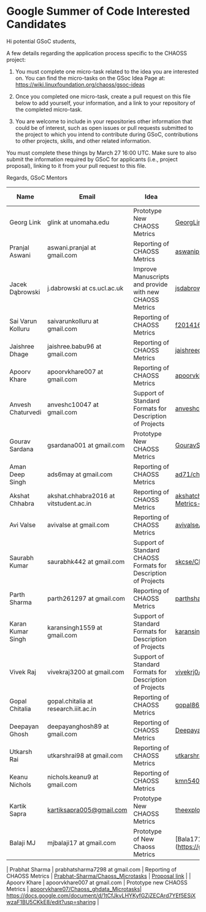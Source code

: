 # Google Summer of Code Interested Candidates

Hi potential GSoC students,

A few details regarding the application process specific to the CHAOSS project:

1) You must complete one micro-task related to the idea you are interested on. You can find the micro-tasks on the GSoc Idea Page at: https://wiki.linuxfoundation.org/chaoss/gsoc-ideas

2) Once you completed one micro-task, create a pull request on this file below to add yourself, your information, and a link to your repository of the completed micro-task.

3) You are welcome to include in your repositories other information that could be of interest, such as open issues or pull requests submitted to the project to which you intend to contribute during GSoC, contributions to other projects, skills, and other related information.

You must complete these things by March 27 16:00 UTC. Make sure to also submit the information required by GSoC for applicants (i.e., project proposal), linking to it from your pull request to this file.

Regards,
GSoC Mentors 


| Name | Email | Idea | Repo | Project Proposal |
| --- | --- | --- | --- | --- |
| Georg Link | glink at unomaha.edu | Prototype New CHAOSS Metrics | [GeorgLink/governance](https://github.com/GeorgLink/governance) | [none](https://wiki.linuxfoundation.org/chaoss/gsoc-ideas) |
| Pranjal Aswani | aswani.pranjal at gmail.com | Reporting of CHAOSS Metrics | [aswanipranjal/chaoss-microtasks](https://github.com/aswanipranjal/chaoss-microtasks) | [Proposal Link](https://docs.google.com/document/d/1VXV_SOazs299KF9_TPRE7FNvJ4ZytkmQYJCT0X4DSgg/edit?usp=sharing) |
| Jacek Dąbrowski | j.dabrowski at cs.ucl.ac.uk | Improve Manuscripts and provide with new CHAOSS Metrics | [jsdabrowski/CHAOSS-project](https://github.com/jsdabrowski/CHAOSS-project) | To-Do |
| Sai Varun Kolluru | saivarunkolluru at gmail.com | Reporting of CHAOSS Metrics | [f2014169/Chaoss-Micro-Tasks](https://github.com/f2014169/Chaoss-Micro-Tasks) | To-Do |
| Jaishree Dhage | jaishree.babu96 at gmail.com | Reporting of CHAOSS Metrics | [jaishreedhage/Chaoss](https://github.com/jaishreedhage/Chaoss) | To-Do |
| Apoorv Khare | apoorvkhare007 at gmail.com | Reporting of CHAOSS Metrics | [apoorvkhare07/Chaoss-Microtasks](https://github.com/apoorvkhare07/Chaoss-Microtasks)| [Proposal Link](https://docs.google.com/document/d/16rLdObSrAEeY91KJBHwf_NGu5ZBKuDrNljxbisrBNSA/edit?usp=sharing) |
| Anvesh Chaturvedi | anveshc10047 at gmail.com | Support of Standard Formats for Description of Projects | [anveshc05/Chaoss-Microtasks](https://github.com/anveshc05/Chaoss-Microtasks) | [Proposal Link](https://docs.google.com/document/d/1inFSnbuonvLZ6s5Pbls0mbylESv7swsmhjYJqOnz7f0/edit?usp=sharing) |
| Gourav Sardana | gsardana001 at gmail.com | Prototype New CHAOSS Metrics | [GouravSardana/Chaoss-Microtasks](https://github.com/GouravSardana/chaoss-microtask) | To-Do |
| Aman Deep Singh | ads6may at gmail.com | Reporting of CHAOSS Metrics | [ad71/chaoss-microtasks](https://github.com/ad71/chaoss-microtasks) | To-Do |
| Akshat Chhabra | akshat.chhabra2016 at vitstudent.ac.in | Reporting of CHAOSS Metrics | [akshatchhabra/Reporting-of-CHAOSS-Metrics-microtasks](https://github.com/akshatchhabra/Reporting-of-CHAOSS-Metrics-microtasks) | [Proposal Link](https://docs.google.com/document/d/1__PlTH2ey6dGJ2mL-YhrpgHP12oY0oUV_nz1sztf5sE/edit?usp=sharing) |
| Avi Valse | avivalse at gmail.com | Reporting of CHAOSS Metrics | [avivalse/Chaoss](https://github.com/avivalse/Chaoss) | To do|
| Saurabh Kumar | saurabhk442 at gmail.com | Support of Standard CHAOSS Formats for Description of Projects | [skcse/Chaoss-Microtasks](https://github.com/skcse/Chaoss-Microtasks) | [Proposal Link](https://docs.google.com/document/d/1OD6UStCFA33Y_h-4R_Nu3YiUSOGBWN-y2JVd5TSxDzk/edit?usp=sharing) |
| Parth Sharma | parth261297 at gmail.com | Reporting of CHAOSS Metrics | [parthsharma2/CHAOSS-Microtasks](https://github.com/parthsharma2/CHAOSS-Microtasks) | To-Do |
| Karan Kumar Singh | karansingh1559 at gmail.com | Support of Standard Formats for Description of Projects | [karansingh1559/CHAOSS-Microtasks](https://github.com/karansingh1559/CHAOSS-Microtasks) | [Proposal Link](https://docs.google.com/document/d/1i-FYpA8ri5sfHaktbi1NseRge4_-E6diLjQWDNNCeSg/edit?usp=sharing) |
| Vivek Raj | vivekraj3200 at gmail.com | Support of Standard Formats for Description of Projects | [vivekrj0/CHAOSS-Microtasks](https://github.com/vivekrj0/CHAOSS-Microtasks) | [Proposal Link](https://docs.google.com/document/d/1Xc8Uda2Y18QV6C8bFVqWtvomzoLAZaFt0rmcJuT6mR4/edit?usp=sharing) |
| Gopal Chitalia | gopal.chitalia at research.iiit.ac.in | Reporting of CHAOSS Metrics | [gopal86/Chaoss-Microtasks](https://github.com/gopal86/Chaoss-Microtasks) | [Proposal Link](https://docs.google.com/document/d/1itk-tepOtXtssaRJZKaLsLwLnAC_odCZ5AYsG23s--M/edit?usp=sharing) |
| Deepayan Ghosh | deepayanghosh89 at gmail.com | Reporting of CHAOSS Metrics | [Deepayan-Ghosh/Chaoss_Microtasks](https://github.com/Deepayan-Ghosh/CHAOSS_Microtasks.git)| [Proposal](https://github.com/Deepayan-Ghosh/CHAOSS_Microtasks/blob/master/GSoC%20Proposal/Proposal.pdf) |
| Utkarsh Rai | utkarshrai98 at gmail.com | Reporting of CHAOSS Metrics | [utkarshrai/chaoss-microtasks](https://github.com/utkarshrai/chaoss-microtasks)| [Proposal](https://docs.google.com/document/d/1sHxQ7DnfMpFJlvP-Ny1fh4MaxlL2ymfrGmwfD0PMMbQ/edit?usp=sharing) |
| Keanu Nichols | nichols.keanu9 at gmail.com | Reporting of CHAOSS Metrics | [kmn5409/chaoss-microtasks](https://github.com/kmn5409/chaoss-microtasks) | [Proposal Link](https://docs.google.com/document/d/1KkPatOXh4smNPpUmwnLWogWkBUOI2HbVyzgfxdSweHA/edit?usp=sharing) |
| Kartik Sapra | kartiksapra005@gmail.com |  Prototype New CHAOSS Metrics | [theexplorist/chaoss-microtask3](https://github.com/theexplorist/chaoss-microtask3) | To-Do |
| Balaji MJ | mjbalaji17 at gmail.com | Prototype of New Chaoss Metrics | [Bala1718/ChaossGsoc] (https://github.com/Bala1718/ChaossGSoc)| [Proposal Link](https://docs.google.com/document/d/1mXlogAYzOBhypCR-KEekFEWWPnDfany5W4aU6M_RnFg/edit?usp=sharing) |

| Prabhat Sharma | prabhatsharma7298 at gmail.com | Reporting of CHAOSS Metrics | [Prabhat-Sharma/Chaoss_Microtasks](https://github.com/Prabhat-IIT/CHAOSS-Microtasks.git) | [Proposal link](https://docs.google.com/document/d/1D1NKPfpXdE7cGnfrSZ5bwI6uZZyphTbNbr_BUqKup6w/edit?usp=sharing) |
| Apoorv Khare | apoorvkhare007 at gmail.com | Prototype new CHAOSS Metrics | [apoorvkhare07/Chaoss_ghdata_Microtasks](https://github.com/apoorvkhare07/Chaoss_ghdata_tasks)| https://docs.google.com/document/d/1tCfJkvLHYKyfGZjZECArd7YEf5ESjXwzaF1BU5CKkE8/edit?usp=sharing |

